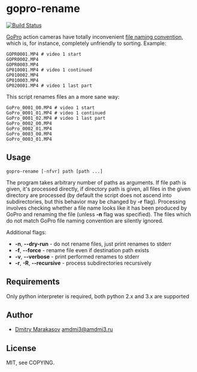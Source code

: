 # gopro-rename

[![Build Status](https://travis-ci.org/AMDmi3/gopro-rename.svg?branch=master)](https://travis-ci.org/AMDmi3/gopro-rename)

[GoPro](https://gopro.com) action cameras have totally inconvenient [file naming convention](https://gopro.com/support/articles/hero3-and-hero3-file-naming-convention), which is, for instance, completely unfriendly to sorting. Example:

```
GOPR0001.MP4 # video 1 start
GOPR0002.MP4
GOPR0003.MP4
GP010001.MP4 # video 1 continued
GP010002.MP4
GP010003.MP4
GP020001.MP4 # video 1 last part
```

This script renames files an a more sane way:

```
GoPro_0001_00.MP4 # video 1 start
GoPro_0001_01.MP4 # video 1 continued
GoPro_0001_02.MP4 # video 1 last part
GoPro_0002_00.MP4
GoPro_0002_01.MP4
GoPro_0003_00.MP4
GoPro_0003_01.MP4
```

## Usage

```
gopro-rename [-nfvr] path [path ...]
```

The program takes arbitrary number of paths as arguments. If file
path is given, it's processed directly, if directory path is given,
all files in the given directory are processed (by default the
script does not ascend into subdirectories, but this behavior may
be changed by **-r** flag). Processing involves checking whether a
file name looks like it has been produced by GoPro and renaming the
file (unless **-n** flag was specified). The files which do not
match GoPro file naming convention are silently ignored.

Additional flags:

* **-n**, **--dry-run** - do not rename files, just print renames to stderr
* **-f**, **--force** - rename file even if destination path exists
* **-v**, **--verbose** - print performed renames to stderr
* **-r**, **-R**, **--recursive** - process subdirectories recursively

## Requirements

Only python interpreter is required, both python 2.x and 3.x are supported

## Author

* [Dmitry Marakasov](https://github.com/AMDmi3) <amdmi3@amdmi3.ru>

## License

MIT, see COPYING.
